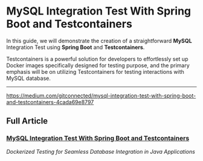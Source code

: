 # MySQL Integration Test With Spring Boot and Testcontainers

In this guide, we will demonstrate the creation of a straightforward **MySQL** Integration Test using **Spring Boot** and **Testcontainers**.

Testcontainers is a powerful solution for developers to effortlessly set up Docker images specifically designed for testing purpose,
and the primary emphasis will be on utilizing Testcontainers for testing interactions with MySQL database.

-----------
https://medium.com/gitconnected/mysql-integration-test-with-spring-boot-and-testcontainers-4cada69e8797

## Full Article
### [MySQL Integration Test With Spring Boot and Testcontainers](https://medium.com/gitconnected/mysql-integration-test-with-spring-boot-and-testcontainers-4cada69e8797)
_Dockerized Testing for Seamless Database Integration in Java Applications_
